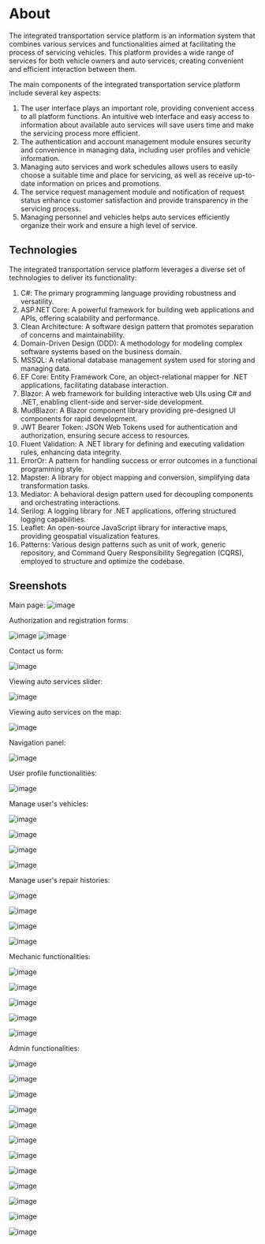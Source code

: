 # About


The integrated transportation service platform is an information system that combines various services and functionalities aimed at facilitating the process of servicing vehicles. This platform provides a wide range of services for both vehicle owners and auto services, creating convenient and efficient interaction between them.

The main components of the integrated transportation service platform include several key aspects:
1) The user interface plays an important role, providing convenient access to all platform functions. An intuitive web interface and easy access to information about available auto services will save users time and make the servicing process more efficient.
2) The authentication and account management module ensures security and convenience in managing data, including user profiles and vehicle information.
3) Managing auto services and work schedules allows users to easily choose a suitable time and place for servicing, as well as receive up-to-date information on prices and promotions.
4) The service request management module and notification of request status enhance customer satisfaction and provide transparency in the servicing process.
5) Managing personnel and vehicles helps auto services efficiently organize their work and ensure a high level of service.

## Technologies


The integrated transportation service platform leverages a diverse set of technologies to deliver its functionality:
1) C#: The primary programming language providing robustness and versatility.
2) ASP.NET Core: A powerful framework for building web applications and APIs, offering scalability and performance.
3) Clean Architecture: A software design pattern that promotes separation of concerns and maintainability.
4) Domain-Driven Design (DDD): A methodology for modeling complex software systems based on the business domain.
5) MSSQL: A relational database management system used for storing and managing data.
6) EF Core: Entity Framework Core, an object-relational mapper for .NET applications, facilitating database interaction.
7) Blazor: A web framework for building interactive web UIs using C# and .NET, enabling client-side and server-side development.
8) MudBlazor: A Blazor component library providing pre-designed UI components for rapid development.
9) JWT Bearer Token: JSON Web Tokens used for authentication and authorization, ensuring secure access to resources.
10) Fluent Validation: A .NET library for defining and executing validation rules, enhancing data integrity.
11) ErrorOr: A pattern for handling success or error outcomes in a functional programming style.
12) Mapster: A library for object mapping and conversion, simplifying data transformation tasks.
13) Mediator: A behavioral design pattern used for decoupling components and orchestrating interactions.
14) Serilog: A logging library for .NET applications, offering structured logging capabilities.
15) Leaflet: An open-source JavaScript library for interactive maps, providing geospatial visualization features.
16) Patterns: Various design patterns such as unit of work, generic repository, and Command Query Responsibility Segregation (CQRS), employed to structure and optimize the codebase.

## Sreenshots

Main page:
![image](https://github.com/strd1337/CarCareAlliance/assets/97736243/2cd1f0b3-5393-4d6c-8e4b-18e249936bf0)

Authorization and registration forms:

![image](https://github.com/strd1337/CarCareAlliance/assets/97736243/26252809-c1a1-46fd-b4cc-fcef20e02779) ![image](https://github.com/strd1337/CarCareAlliance/assets/97736243/c9231201-cb19-4350-83fd-ed354c2bfd90) 

Contact us form:

![image](https://github.com/strd1337/CarCareAlliance/assets/97736243/84ce36e8-375b-4692-b247-e92f0593f946)

Viewing auto services slider:

![image](https://github.com/strd1337/CarCareAlliance/assets/97736243/e270c969-58f9-4da4-8538-40578195d8a6)

Viewing auto services on the map:

![image](https://github.com/strd1337/CarCareAlliance/assets/97736243/39ed86de-b503-43fc-bdfb-8cd9f809baee)

Navigation panel:

![image](https://github.com/strd1337/CarCareAlliance/assets/97736243/b60d9912-a59e-4867-99cb-b8101db363b6)


User profile functionalities:

![image](https://github.com/strd1337/CarCareAlliance/assets/97736243/7dc89407-6c27-4c40-a118-173663e1ee77)

Manage user's vehicles:

![image](https://github.com/strd1337/CarCareAlliance/assets/97736243/26ad020c-9003-4c5d-92ee-f85d01527892)

![image](https://github.com/strd1337/CarCareAlliance/assets/97736243/e8d8237b-1038-4f94-8c22-405a7905eb7a)

![image](https://github.com/strd1337/CarCareAlliance/assets/97736243/869a8545-7fe3-4dec-8c73-9cc2d5af49f6)

![image](https://github.com/strd1337/CarCareAlliance/assets/97736243/fe95d3ad-fa82-4898-9b2e-3bf33ba0b0f4)


Manage user's repair histories:

![image](https://github.com/strd1337/CarCareAlliance/assets/97736243/e5f4be2b-789a-41ff-b33b-55bb11f2e6b6)

![image](https://github.com/strd1337/CarCareAlliance/assets/97736243/00eb82e9-0291-4e06-beb7-0a89baf04aba)

![image](https://github.com/strd1337/CarCareAlliance/assets/97736243/c7a47519-df67-4a44-bae2-a60a6657e30b)

![image](https://github.com/strd1337/CarCareAlliance/assets/97736243/bb1e244d-7dba-4360-b58e-a8e1936c4aee)

Mechanic functionalities:

![image](https://github.com/strd1337/CarCareAlliance/assets/97736243/22cdd3bc-3200-4127-ab64-ec8a0598af34)

![image](https://github.com/strd1337/CarCareAlliance/assets/97736243/25dde31e-9c99-4cd8-bfa6-dd7789ac4acf)

![image](https://github.com/strd1337/CarCareAlliance/assets/97736243/63d92565-ba5d-4552-8dac-94fbc992a3d3)

![image](https://github.com/strd1337/CarCareAlliance/assets/97736243/6e10c80b-9a31-48f7-80a6-211b65b787fc)

![image](https://github.com/strd1337/CarCareAlliance/assets/97736243/0f7ab43f-bde4-4c67-a1d3-4561b49324c7)

Admin functionalities:

![image](https://github.com/strd1337/CarCareAlliance/assets/97736243/6de197bb-1071-4f87-9086-a2300b5550bd)

![image](https://github.com/strd1337/CarCareAlliance/assets/97736243/782b10ba-3338-4103-94dd-e9b064eebbbc)

![image](https://github.com/strd1337/CarCareAlliance/assets/97736243/370b6eef-c32d-4f11-a021-90495d6a8e54)

![image](https://github.com/strd1337/CarCareAlliance/assets/97736243/cc4afade-5e46-40d7-88ec-26f4ec6199a5)

![image](https://github.com/strd1337/CarCareAlliance/assets/97736243/f3bdb2f9-bf08-4b54-99eb-009f4e3602d2)

![image](https://github.com/strd1337/CarCareAlliance/assets/97736243/754443b0-7b67-4035-bc2a-cb84813499b7)

![image](https://github.com/strd1337/CarCareAlliance/assets/97736243/75ae7e5e-3546-4e74-a710-545e0df35a83)

![image](https://github.com/strd1337/CarCareAlliance/assets/97736243/faa7557e-2eca-4ca3-82b7-53f4ec312ddb)

![image](https://github.com/strd1337/CarCareAlliance/assets/97736243/5ac992e3-7e7b-4116-acd8-876e8b18653d)

![image](https://github.com/strd1337/CarCareAlliance/assets/97736243/5addc534-1df2-4b09-9098-7fc5f728bd78)

![image](https://github.com/strd1337/CarCareAlliance/assets/97736243/f4f8561a-a4d0-43aa-b236-f98ba51dbb33)

![image](https://github.com/strd1337/CarCareAlliance/assets/97736243/3e7310ca-779e-49e7-9eca-315739956597)
